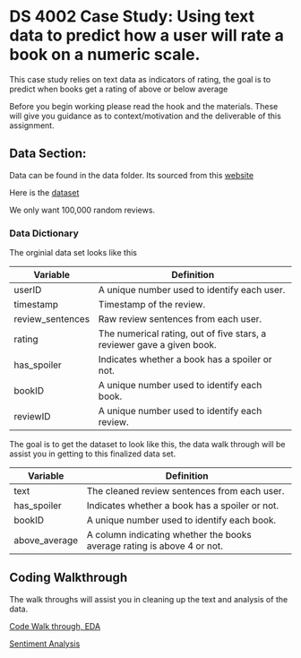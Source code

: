 # DS 4002 Case Study: Using text data to predict how a user will rate a book on a numeric scale. 

This case study relies on text data as indicators of rating, the goal is to predict when books get a rating of above or below average

Before you begin working please read the hook and the materials. These will give you guidance as to context/motivation and the deliverable of this assignment. 

## Data Section:
Data can be found in the data folder. Its sourced from this [website](https://drive.google.com/uc?id=196W2kDoZXRPjzbTjM6uvTidn6aTpsFnS)

Here is the [dataset](https://drive.google.com/file/d/1cx1xl5_ctHvgSSTsOH14CaylIg5dVTR4/view?usp=sharing)

We only want 100,000 random reviews. 


### Data Dictionary

The orginial data set looks like this 

| Variable | Definition | 
| ------- | --- |
| userID | A unique number used to identify each user. |
| timestamp | Timestamp of the review. |
| review_sentences | Raw review sentences from each user. |
| rating | The numerical rating, out of five stars, a reviewer gave a given book. | 
| has_spoiler| Indicates whether a book has a spoiler or not. |
| bookID | A unique number used to identify each book.| 
| reviewID | A unique number used to identify each review.| 

The goal is to get the dataset to look like this, the data walk through will be assist you in getting to this finalized data set.

| Variable | Definition | 
| ------- | --- |
| text | The cleaned review sentences from each user.  | 
| has_spoiler| Indicates whether a book has a spoiler or not. |
| bookID | A unique number used to identify each book.| 
| above_average | A column indicating whether the books average rating is above 4 or not.  |



## Coding Walkthrough

The walk throughs will assist you in cleaning up the text and analysis of the data. 

[Code Walk through, EDA](https://www.red-gate.com/simple-talk/databases/sql-server/bi-sql-server/text-mining-and-sentiment-analysis-with-r/)

[Sentiment Analysis](https://rpubs.com/Argaadya/529538)
